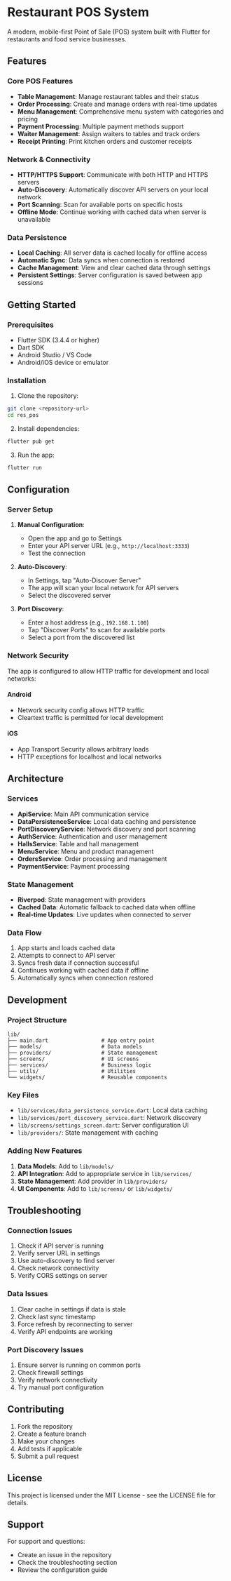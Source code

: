 # Restaurant POS System

A modern, mobile-first Point of Sale (POS) system built with Flutter for restaurants and food service businesses.

## Features

### Core POS Features
- **Table Management**: Manage restaurant tables and their status
- **Order Processing**: Create and manage orders with real-time updates
- **Menu Management**: Comprehensive menu system with categories and pricing
- **Payment Processing**: Multiple payment methods support
- **Waiter Management**: Assign waiters to tables and track orders
- **Receipt Printing**: Print kitchen orders and customer receipts

### Network & Connectivity
- **HTTP/HTTPS Support**: Communicate with both HTTP and HTTPS servers
- **Auto-Discovery**: Automatically discover API servers on your local network
- **Port Scanning**: Scan for available ports on specific hosts
- **Offline Mode**: Continue working with cached data when server is unavailable

### Data Persistence
- **Local Caching**: All server data is cached locally for offline access
- **Automatic Sync**: Data syncs when connection is restored
- **Cache Management**: View and clear cached data through settings
- **Persistent Settings**: Server configuration is saved between app sessions

## Getting Started

### Prerequisites
- Flutter SDK (3.4.4 or higher)
- Dart SDK
- Android Studio / VS Code
- Android/iOS device or emulator

### Installation

1. Clone the repository:
```bash
git clone <repository-url>
cd res_pos
```

2. Install dependencies:
```bash
flutter pub get
```

3. Run the app:
```bash
flutter run
```

## Configuration

### Server Setup

1. **Manual Configuration**:
   - Open the app and go to Settings
   - Enter your API server URL (e.g., `http://localhost:3333`)
   - Test the connection

2. **Auto-Discovery**:
   - In Settings, tap "Auto-Discover Server"
   - The app will scan your local network for API servers
   - Select the discovered server

3. **Port Discovery**:
   - Enter a host address (e.g., `192.168.1.100`)
   - Tap "Discover Ports" to scan for available ports
   - Select a port from the discovered list

### Network Security

The app is configured to allow HTTP traffic for development and local networks:

#### Android
- Network security config allows HTTP traffic
- Cleartext traffic is permitted for local development

#### iOS
- App Transport Security allows arbitrary loads
- HTTP exceptions for localhost and local networks

## Architecture

### Services
- **ApiService**: Main API communication service
- **DataPersistenceService**: Local data caching and persistence
- **PortDiscoveryService**: Network discovery and port scanning
- **AuthService**: Authentication and user management
- **HallsService**: Table and hall management
- **MenuService**: Menu and product management
- **OrdersService**: Order processing and management
- **PaymentService**: Payment processing

### State Management
- **Riverpod**: State management with providers
- **Cached Data**: Automatic fallback to cached data when offline
- **Real-time Updates**: Live updates when connected to server

### Data Flow
1. App starts and loads cached data
2. Attempts to connect to API server
3. Syncs fresh data if connection successful
4. Continues working with cached data if offline
5. Automatically syncs when connection restored

## Development

### Project Structure
```
lib/
├── main.dart                 # App entry point
├── models/                   # Data models
├── providers/                # State management
├── screens/                  # UI screens
├── services/                 # Business logic
├── utils/                    # Utilities
└── widgets/                  # Reusable components
```

### Key Files
- `lib/services/data_persistence_service.dart`: Local data caching
- `lib/services/port_discovery_service.dart`: Network discovery
- `lib/screens/settings_screen.dart`: Server configuration UI
- `lib/providers/`: State management with caching

### Adding New Features

1. **Data Models**: Add to `lib/models/`
2. **API Integration**: Add to appropriate service in `lib/services/`
3. **State Management**: Add provider in `lib/providers/`
4. **UI Components**: Add to `lib/screens/` or `lib/widgets/`

## Troubleshooting

### Connection Issues
1. Check if API server is running
2. Verify server URL in settings
3. Use auto-discovery to find server
4. Check network connectivity
5. Verify CORS settings on server

### Data Issues
1. Clear cache in settings if data is stale
2. Check last sync timestamp
3. Force refresh by reconnecting to server
4. Verify API endpoints are working

### Port Discovery Issues
1. Ensure server is running on common ports
2. Check firewall settings
3. Verify network connectivity
4. Try manual port configuration

## Contributing

1. Fork the repository
2. Create a feature branch
3. Make your changes
4. Add tests if applicable
5. Submit a pull request

## License

This project is licensed under the MIT License - see the LICENSE file for details.

## Support

For support and questions:
- Create an issue in the repository
- Check the troubleshooting section
- Review the configuration guide
